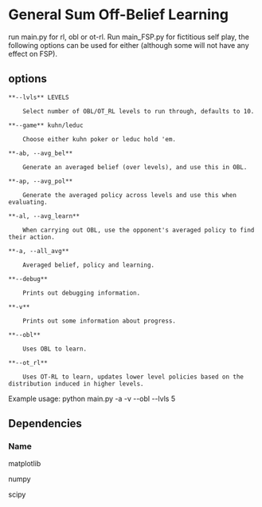 # General Sum Off-Belief Learning

run main.py for rl, obl or ot-rl. Run main\_FSP.py for fictitious self play, the following options can be used for either (although some will not have any effect on FSP).

## options ##

	**--lvls** LEVELS

		Select number of OBL/OT_RL levels to run through, defaults to 10.

	**--game** kuhn/leduc

		Choose either kuhn poker or leduc hold 'em.

	**-ab, --avg_bel**

		Generate an averaged belief (over levels), and use this in OBL. 

	**-ap, --avg_pol**

		Generate the averaged policy across levels and use this when evaluating.

	**-al, --avg_learn**

		When carrying out OBL, use the opponent's averaged policy to find their action.

	**-a, --all_avg**

		Averaged belief, policy and learning.

	**--debug**

		Prints out debugging information.

	**-v**

		Prints out some information about progress.

	**--obl**

		Uses OBL to learn.

	**--ot_rl**

		Uses OT-RL to learn, updates lower level policies based on the distribution induced in higher levels.

Example usage:
	python main.py -a -v --obl --lvls 5

## Dependencies ##


### Name

matplotlib	

numpy

scipy
